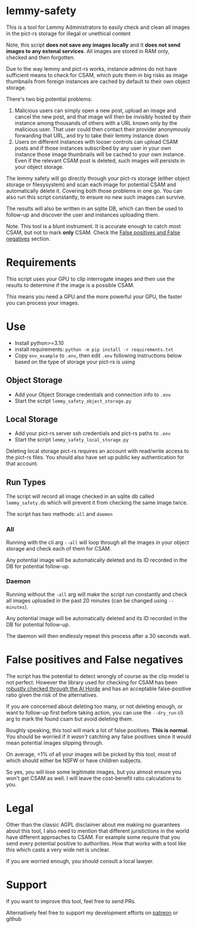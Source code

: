 # lemmy-safety
This is a tool for Lemmy Administrators to easily check and clean all images in the pict-rs storage for illegal or unethical content

Note, this script **does not save any images locally** and it **does not send images to any extenal services**. All images are stored in RAM only, checked and then forgotten.

Due to the way lemmy and pict-rs works, instance admins do not have sufficient means to check for CSAM, which puts them in big risks as image thumbnails from foreign instances are cached by default to their own object storage. 

There's two big potential problems:

1. Malicious users can simply open a new post, upload an image and cancel the new post, and that image will then be invisibly hosted by their instance among thousands of others with a URL known only by the malicious user. That user could then contact their  provider anonymously forwarding that URL, and try to take their lemmy instance down
2. Users on different instances with looser controls can upload CSAM posts and if those instances subscribed by any user in your own instance those image thumbnails will be cached to your own instance. Even if the relevant CSAM post is deleted, such images will persists in your object storage.

The lemmy safety will go directly through your pict-rs storage (either object storage or filesysystem) and scan each image for potential CSAM  and automatically delete it. Covering both those problems in one go. You can also run this script constantly, to ensure no new such images can survive.

The results will also be written in an sqlite DB, which can then be used to follow-up and discover the user and instances uploading them.

Note. This tool is a blunt instrument. It is accurate enough to catch most CSAM, but not to mark **only** CSAM. Check the [False positives and False negatives](#False_positives_and_False_negatives) section.

# Requirements

This script uses your GPU to clip interrogate images and then use the results to determine if the image is a possible CSAM.

This means you need a GPU and the more powerful your GPU, the faster you can process your images.

# Use

* Install python>=3.10
* install requirements: `python -m pip install -r requirements.txt`
* Copy `env_example` to `.env`, then edit `.env` following instructions below based on the type of storage your pict-rs is using

## Object Storage

* Add your Object Storage credentials and connection info to `.env`
* Start the script `lemmy_safety_object_storage.py` 

## Local Storage

* Add your pict-rs server ssh credentials and pict-rs paths to `.env`
* Start the script `lemmy_safety_local_storage.py` 

Deleting local storage pict-rs requires an account with read/write access to the pict-rs files. You should also have set up public key authentication for that account.

## Run Types

The script will record all image checked in an sqlite db called `lemmy_safety.db` which will prevent it from checking the same image twice.

The script has two methods: `all` and `daemon`

### All

Running with the cli arg `--all` will loop through all the images in your object storage and check each of them for CSAM. 

Any potential image will be automatically deleted and its ID recorded in the DB for potential follow-up.

### Daemon

Running without the `-all` arg will make the script run constantly and check all images uploaded in the past 20 minutes (can be changed using `--minutes`).

Any potential image will be automatically deleted and its ID recorded in the DB for potential follow-up.

The daemon will then endlessly repeat this process after a 30 seconds wait.

# False positives and False negatives

The script has the potential to detect wrongly of course as the clip model is not perfect.
However the library used for checking for CSAM has been [robustly checked through the AI Horde](https://dbzer0.com/blog/ai-powered-anti-csam-filter-for-stable-diffusion/) and has an acceptable false-positive ratio given the risk of the alternatives.

If you are concerned about deleting too many, or not deleting enough, or want to follow-up first before taking action, you can use the `--dry_run`
cli arg to mark the found csam but avoid deleting them.

Roughly speaking, this tool will mark a lot of false positives. **This is normal**. You should be worried if it *wasn't* catching any false positives since it would mean potential images slipping through. 

On average, <1% of all your images will be picked by this tool, most of which should either be NSFW or have children subjects. 

So yes, you will lose some legitimate images, but you almost ensure you won't get CSAM as well. I will leave the cost-benefit ratio calculations to you.

# Legal 

Other than the classic AGPL disclaimer about me making no guarantees about this tool, I also need to mention that different juristictions in the world have different approaches to CSAM. For example some require that you send every potential positive to authorities. How that works with  a tool like this which casts a very wide net is unclear.

If you are worried enough, you should consult a local lawyer.


# Support

If you want to improve this tool, feel free to send PRs.

Alternatively feel free to support my development efforts on [patreon](https://www.patreon.com/db0) or github
